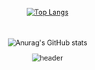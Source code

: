 <div align="center">

  [![Top Langs](https://github-readme-stats.vercel.app/api/top-langs/?username=parkharoi&layout=compact)](https://github.com/anuraghazra/github-readme-stats)

</br>

![Anurag's GitHub stats](https://github-readme-stats.vercel.app/api?username=parkharoi&show_icons=true&theme=dracula)


![header](https://capsule-render.vercel.app/api?type=rect&color=gradient&height=300&section=header&text=%20Hi%20I'm%20FrontEnd%20Developer%20Haeun🌝%20&animation=twinkling&fontSize=30&textBg=true)
</br>

</div>
